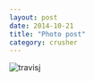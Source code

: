 ```yaml
---
layout: post
date: 2014-10-21
title: "Photo post"
category: crusher
---
```

![travisj](/images/3fb7a96acdd8e43aa71cd24503e4682424e2744f25eeeea0da308f596763529d.jpg)
